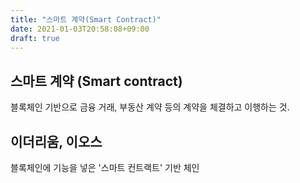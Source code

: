 ```yaml
---
title: "스마트 계약(Smart Contract)"
date: 2021-01-03T20:58:08+09:00
draft: true
---
```


## 스마트 계약 (Smart contract)

블록체인 기반으로 금융 거래, 부동산 계약 등의 계약을 체결하고 이행하는 것.

## 이더리움, 이오스

블록체인에 기능을 넣은 '스마트 컨트랙트' 기반 체인
